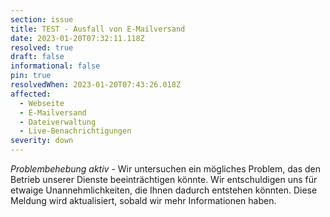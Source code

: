 ```yaml
---
section: issue
title: TEST - Ausfall von E-Mailversand
date: 2023-01-20T07:32:11.118Z
resolved: true
draft: false
informational: false
pin: true
resolvedWhen: 2023-01-20T07:43:26.018Z
affected:
  - Webseite
  - E-Mailversand
  - Dateiverwaltung
  - Live-Benachrichtigungen
severity: down
---
```

*Problembehebung aktiv* - Wir untersuchen ein mögliches Problem, das den Betrieb unserer Dienste beeinträchtigen könnte. Wir entschuldigen uns für etwaige Unannehmlichkeiten, die Ihnen dadurch entstehen könnten. Diese Meldung wird aktualisiert, sobald wir mehr Informationen haben.